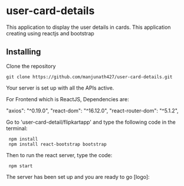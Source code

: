 # user-card-details
This application to display the user details in cards. This application creating using reactjs and bootstrap

## Installing
Clone the repository

    git clone https://github.com/manjunath427/user-card-details.git
Your server is set up with all the APIs active.
 
For Frontend which is ReactJS, Dependencies are:

   "axios": "^0.19.0",
   "react-dom": "^16.12.0",
   "react-router-dom": "^5.1.2",

Go to 'user-card-detail/flipkartapp' and type the following code in the terminal:

     npm install
     npm install react-bootstrap bootstrap

Then to run the react server, type the code:

     npm start
The server has been set up and you are ready to go [logo]:


